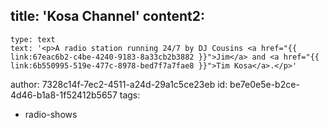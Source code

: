 title: 'Kosa Channel'
content2:
  -
    type: text
    text: '<p>A radio station running 24/7 by DJ Cousins <a href="{{ link:67eac6b2-c4be-4240-9183-8a33cb2b3882 }}">Jim</a> and <a href="{{ link:6b550995-519e-477c-8978-bed7f7a7fae8 }}">Tim Kosa</a>.</p>'
author: 7328c14f-7ec2-4511-a24d-29a1c5ce23eb
id: be7e0e5e-b2ce-4d46-b1a8-1f52412b5657
tags:
  - radio-shows
